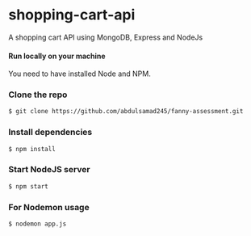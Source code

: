 # shopping-cart-api

A shopping cart API using MongoDB, Express and NodeJs

#### Run locally on your machine

You need to have installed Node and NPM.

### Clone the repo

```bash
$ git clone https://github.com/abdulsamad245/fanny-assessment.git
```

### Install dependencies

```bash
$ npm install
```

### Start NodeJS server

```bash
$ npm start
```

### For Nodemon usage

```bash
$ nodemon app.js
```
